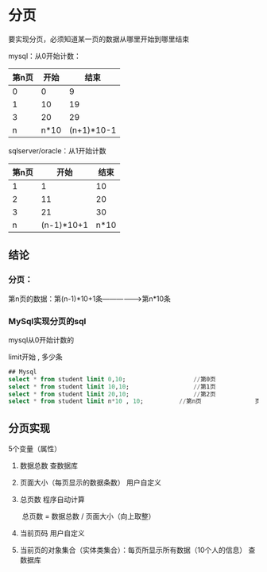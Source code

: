 # 分页

要实现分页，必须知道某一页的数据从哪里开始到哪里结束

mysql：从0开始计数：

| 第n页 | 开始  | 结束        |
| ----- | ----- | ----------- |
| 0     | 0     | 9           |
| 1     | 10    | 19          |
| 3     | 20    | 29          |
| n     | n\*10 | (n+1)\*10-1 |

sqlserver/oracle：从1开始计数

| 第n页 | 开始       | 结束 |
| ----- | ---------- | ---- |
| 1     | 1          | 10   |
| 2     | 11         | 20   |
| 3     | 21         | 30   |
| n     | (n-1)*10+1 | n*10 |

## 结论

### 分页：

第n页的数据：第(n-1)\*10+1条——————>第n\*10条

### MySql实现分页的sql

mysql从0开始计数的

limit开始  , 多少条

~~~sql
## Mysql
select * from student limit 0,10;					//第0页
select * from student limit 10,10;					//第1页
select * from student limit 20,10;					//第2页
select * from student limit n*10 , 10;			//第n页				页数*页面大小，页面大小
~~~

## 分页实现

5个变量（属性）

1. 数据总数																																			查数据库

2. 页面大小（每页显示的数据条数）                                                                                           用户自定义

3. 总页数                                                                                                                                                程序自动计算

   ​			总页数 = 数据总数 / 页面大小（向上取整）

4. 当前页码                                                                                                                                            用户自定义                          

5. 当前页的对象集合（实体类集合）：每页所显示所有数据（10个人的信息）          查数据库